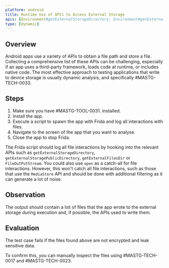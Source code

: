 ```yaml
---
platform: android
title: Runtime Use of APIs to Access External Storage
apis: [Environment#getExternalStorageDirectory, Environment#getExternalStorageDirectory, Environment#getExternalFilesDir, Environment#getExternalCacheDir, FileOutputStream]
type: [dynamic]
---
```


## Overview

Android apps use a variety of APIs to obtain a file path and store a file. Collecting a comprehensive list of these APIs can be challenging, especially if an app uses a third-party framework, loads code at runtime, or includes native code. The most effective approach to testing applications that write to device storage is usually dynamic analysis, and specifically #MASTG-TECH-0033.

## Steps

1. Make sure you have #MASTG-TOOL-0031. installed.
2. Install the app.
3. Execute a script to spawn the app with Frida and log all interactions with files.
4. Navigate to the screen of the app that you want to analyse.
5. Close the app to stop Frida.

The Frida script should log all file interactions by hooking into the relevant APIs such as `getExternalStorageDirectory`, `getExternalStoragePublicDirectory`, `getExternalFilesDir` or  `FileOutPutStream`. You could also use `open` as a catch-all for file interactions. However, this won't catch all file interactions, such as those that use the `MediaStore` API and should be done with additional filtering as it can generate a lot of noise.

## Observation

The output should contain a list of files that the app wrote to the external storage during execution and, if possible, the APIs used to write them.

## Evaluation

The test case fails if the files found above are not encrypted and leak sensitive data.

To confirm this, you can manually inspect the files using #MASTG-TECH-0017 and #MASTG-TECH-0023.
